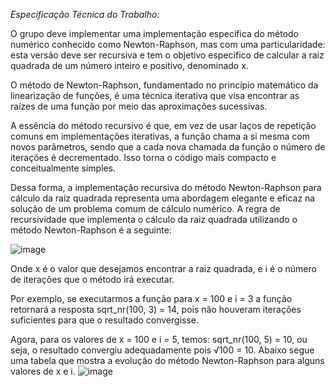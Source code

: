 *Especificação Técnica do Trabalho:*

O grupo deve implementar uma implementação específica do método numérico conhecido 
como Newton-Raphson, mas com uma particularidade: esta versão deve ser recursiva e tem o objetivo 
específico de calcular a raiz quadrada de um número inteiro e positivo, denominado x. 

O método de Newton-Raphson, fundamentado no princípio matemático da linearização de funções, é uma 
técnica iterativa que visa encontrar as raízes de uma função por meio das aproximações sucessivas.

A essência do método recursivo é que, em vez de usar laços de repetição comuns em 
implementações iterativas, a função chama a si mesma com novos parâmetros, sendo que a cada nova 
chamada da função o número de iterações é decrementado. Isso torna o código mais compacto e 
conceitualmente simples. 

Dessa forma, a implementação recursiva do método Newton-Raphson para 
cálculo da raiz quadrada representa uma abordagem elegante e eficaz na solução de um problema 
comum de cálculo numérico.
A regra de recursividade que implementa o cálculo da raiz quadrada utilizando o método 
Newton-Raphson é a seguinte:

![image](https://github.com/user-attachments/assets/ce9bc046-0735-43e6-91dc-d41e295e00e3)

Onde x é o valor que desejamos encontrar a raiz quadrada, e i é o número de iterações que o 
método irá executar. 

Por exemplo, se executarmos a função para x = 100 e i = 3 a função retornará a 
resposta sqrt_nr(100, 3) = 14, pois não houveram iterações suficientes para que o resultado 
convergisse. 

Agora, para os valores de x = 100 e i = 5, temos: sqrt_nr(100, 5) = 10, ou seja, o resultado 
convergiu adequadamente pois √100 = 10.
Abaixo segue uma tabela que mostra a evolução do método Newton-Raphson para alguns 
valores de x e i.
![image](https://github.com/user-attachments/assets/6d22e444-cfd2-4ef4-94b8-2d2cbf494fb1)

